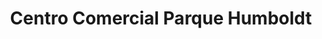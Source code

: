 ---
title: "Centro Comercial Parque Humboldt"
url: /caracas/centro-comercial-parque-humboldt/
shop: Einkaufszentrum
---